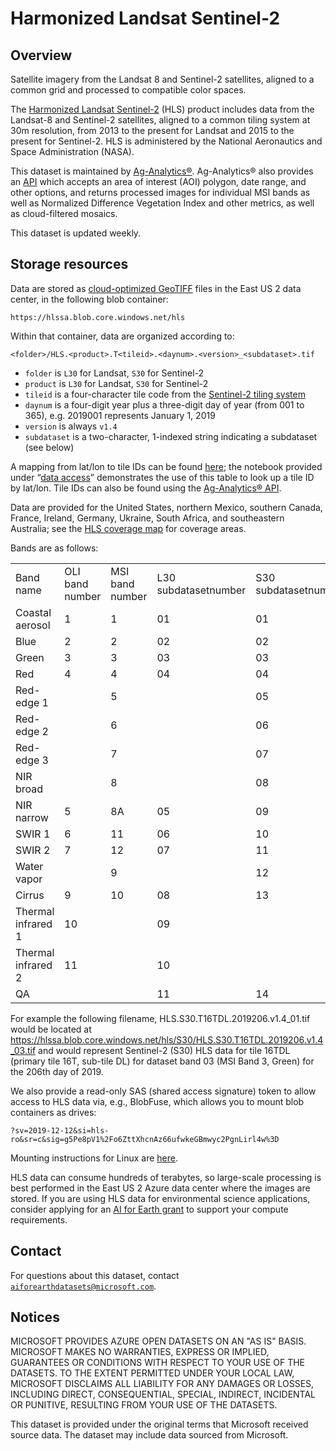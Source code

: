 # Harmonized Landsat Sentinel-2

## Overview

Satellite imagery from the Landsat 8 and Sentinel-2 satellites, aligned to a common grid and processed to compatible color spaces.

The [Harmonized Landsat Sentinel-2](https://hls.gsfc.nasa.gov/) (HLS) product includes data from the Landsat-8 and Sentinel-2 satellites, aligned to a common tiling system at 30m resolution, from 2013 to the present for Landsat and 2015 to the present for Sentinel-2.  HLS is administered by the National Aeronautics and Space Administration (NASA). 

This dataset is maintained by [Ag-Analytics®](https://analytics.ag). Ag-Analytics® also provides an [API](https://ag-analytics.portal.azure-api.net/docs/services/harmonized-landsat-sentinel-service/operations/hls-service) which accepts an area of interest (AOI) polygon, date range, and other options, and returns processed images for individual MSI bands as well as Normalized Difference Vegetation Index and other metrics, as well as cloud-filtered mosaics. 

This dataset is updated weekly.

## Storage resources

Data are stored as [cloud-optimized GeoTIFF](https://www.cogeo.org/) files in the East US 2 data center, in the following blob container:

`https://hlssa.blob.core.windows.net/hls`

Within that container, data are organized according to:

`<folder>/HLS.<product>.T<tileid>.<daynum>.<version>_<subdataset>.tif`

* `folder` is `L30` for Landsat, `S30` for Sentinel-2
* `product` is `L30` for Landsat, `S30` for Sentinel-2
* `tileid` is a four-character tile code from the [Sentinel-2 tiling system](https://hls.gsfc.nasa.gov/wp-content/uploads/2016/10/S2_TilingSystem2-1.txt)
* `daynum` is a four-digit year plus a three-digit day of year (from 001 to 365), e.g. 2019001 represents January 1, 2019
* `version` is always `v1.4`
* `subdataset` is a two-character, 1-indexed string indicating a subdataset (see below)

A mapping from lat/lon to tile IDs can be found [here](https://hls.gsfc.nasa.gov/wp-content/uploads/2016/10/S2_TilingSystem2-1.txt); the notebook provided under &ldquo;<a href="?tab=data-access">data access</a>&rdquo; demonstrates the use of this table to look up a tile ID by lat/lon.  Tile IDs can also be found using the [Ag-Analytics® API]([API](https://ag-analytics.portal.azure-api.net/docs/services/harmonized-landsat-sentinel-service/operations/hls-service)).

Data are provided for the United States, northern Mexico, southern Canada, France, Ireland, Germany, Ukraine, South Africa, and southeastern Australia; see the [HLS coverage map](https://hls.gsfc.nasa.gov/wp-content/uploads/2018/10/hls1.4_coverage.jpg) for coverage areas.

<!--
Data are provided for the following primary tiles:

['10 U','11 U','12 U','13 U','14 U','15 U','16 U','10 T','11 T','12 T','13 T','14 T','15 T','16 T','17 T','18 T','19 T','10 S','11 S','12 S','13 S','14 S','15 S','16 S','17 S','18 S','12 R','13 R','14 R','15 R','16 R','17 R']
-->

Bands are as follows:

<table>
<tr><td>Band name</td><td>OLI band number</td><td>MSI band number</td><td>L30 subdatasetnumber</td><td>S30 subdatasetnumber</td></tr>
<tr><td>Coastal aerosol</td><td>1</td><td>1</td><td>01</td><td>01</td></tr>
<tr><td>Blue</td><td>2</td><td>2</td><td>02</td><td>02</td></tr>
<tr><td>Green</td><td>3</td><td>3</td><td>03</td><td>03</td></tr>
<tr><td>Red</td><td>4</td><td>4</td><td>04</td><td>04</td></tr>
<tr><td>Red-edge 1</td><td></td><td>5</td><td></td><td>05</td></tr>
<tr><td>Red-edge 2</td><td></td><td>6</td><td></td><td>06</td></tr>
<tr><td>Red-edge 3</td><td></td><td>7</td><td></td><td>07</td></tr>
<tr><td>NIR broad</td><td></td><td>8</td><td></td><td>08</td></tr>
<tr><td>NIR narrow</td><td>5</td><td>8A</td><td>05</td><td>09</td></tr>
<tr><td>SWIR 1</td><td>6</td><td>11</td><td>06</td><td>10</td></tr>
<tr><td>SWIR 2</td><td>7</td><td>12</td><td>07</td><td>11</td></tr>
<tr><td>Water vapor</td><td></td><td>9</td><td></td><td>12</td></tr>
<tr><td>Cirrus</td><td>9</td><td>10</td><td>08</td><td>13</td></tr>
<tr><td>Thermal infrared 1</td><td>10</td><td></td><td>09</td><td></td></tr>
<tr><td>Thermal infrared 2</td><td>11</td><td></td><td>10</td><td></td></tr>
<tr><td>QA</td><td></td><td></td><td>11</td><td>14</td></tr>
</table>

For example the following filename, HLS.S30.T16TDL.2019206.v1.4_01.tif  would be located at https://hlssa.blob.core.windows.net/hls/S30/HLS.S30.T16TDL.2019206.v1.4_03.tif and would represent Sentinel-2 (S30) HLS data for tile 16TDL (primary tile 16T, sub-tile DL) for dataset band 03 (MSI Band 3, Green) for the 206th day of 2019.

We also provide a read-only SAS (shared access signature) token to allow access to HLS data via, e.g., BlobFuse, which allows you to mount blob containers as drives:

`?sv=2019-12-12&si=hls-ro&sr=c&sig=g5Pe8pV1%2Fo6ZttXhcnAz66ufwkeGBmwyc2PgnLirl4w%3D`

Mounting instructions for Linux are [here](https://docs.microsoft.com/en-us/azure/storage/blobs/storage-how-to-mount-container-linux).

HLS data can consume hundreds of terabytes, so large-scale processing is best performed in the East US 2 Azure data center where the images are stored. If you are using HLS data for environmental science applications, consider applying for an [AI for Earth grant](https://aka.ms/ai4egrants) to support your compute requirements.

## Contact

For questions about this dataset, contact [`aiforearthdatasets@microsoft.com`](mailto:aiforearthdatasets@microsoft.com?subject=hls%20question).

## Notices

MICROSOFT PROVIDES AZURE OPEN DATASETS ON AN "AS IS" BASIS. MICROSOFT MAKES NO WARRANTIES, EXPRESS OR IMPLIED, GUARANTEES OR CONDITIONS WITH RESPECT TO YOUR USE OF THE DATASETS. TO THE EXTENT PERMITTED UNDER YOUR LOCAL LAW, MICROSOFT DISCLAIMS ALL LIABILITY FOR ANY DAMAGES OR LOSSES, INCLUDING DIRECT, CONSEQUENTIAL, SPECIAL, INDIRECT, INCIDENTAL OR PUNITIVE, RESULTING FROM YOUR USE OF THE DATASETS. 

This dataset is provided under the original terms that Microsoft received source data. The dataset may include data sourced from Microsoft.


